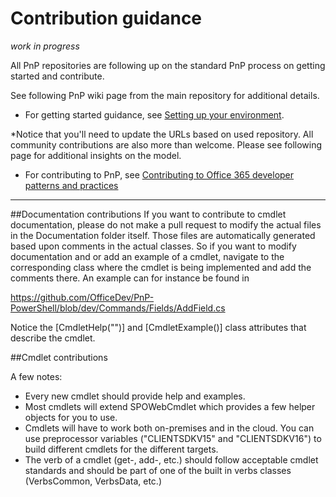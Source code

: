 # Contribution guidance



*work in progress*



All PnP repositories are following up on the standard PnP process on getting started and contribute. 


See following PnP wiki page from the main repository for additional details. 



- For getting started guidance, see [Setting up your environment](https://github.com/OfficeDev/PnP/wiki/Setting-up-your-environment). 



*Notice that you'll need to update the URLs based on used repository. All community contributions are also more than welcome. 
Please see following page for additional insights on the model.



- For contributing to PnP, see [Contributing to Office 365 developer patterns and practices](https://github.com/OfficeDev/PnP/wiki/contributing-to-Office-365-developer-patterns-and-practices)



---


##Documentation contributions
If you want to contribute to cmdlet documentation, please do not make a pull request to modify the actual files in the Documentation folder itself. Those files
are automatically generated based upon comments in the actual classes. So if you want to modify documentation and or add an example of a cmdlet, navigate to the
corresponding class where the cmdlet is being implemented and add the comments there. An example can for instance be found in

https://github.com/OfficeDev/PnP-PowerShell/blob/dev/Commands/Fields/AddField.cs

Notice the [CmdletHelp("")] and [CmdletExample()] class attributes that describe the cmdlet.

##Cmdlet contributions

A few notes:
* Every new cmdlet should provide help and examples. 
* Most cmdlets will extend SPOWebCmdlet which provides a few helper objects for you to use. 
* Cmdlets will have to work both on-premises and in the cloud. You can use preprocessor variables ("CLIENTSDKV15" and "CLIENTSDKV16") to build different cmdlets for the different targets.
* The verb of a cmdlet (get-, add-, etc.) should follow acceptable cmdlet standards and should be part of one of the built in verbs classes (VerbsCommon, VerbsData, etc.)
 
